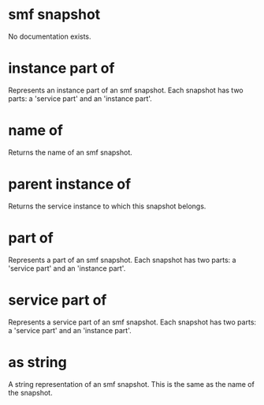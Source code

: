 # smf snapshot

No documentation exists.

# instance part of <smf snapshot>

Represents an instance part of an smf snapshot. Each snapshot has two parts: a &#39;service part&#39; and an &#39;instance part&#39;.

# name of <smf snapshot>

Returns the name of an smf snapshot.

# parent instance of <smf snapshot>

Returns the service instance to which this snapshot belongs.

# part of <smf snapshot>

Represents a part of an smf snapshot. Each snapshot has two parts: a &#39;service part&#39; and an &#39;instance part&#39;.

# service part of <smf snapshot>

Represents a service part of an smf snapshot. Each snapshot has two parts: a &#39;service part&#39; and an &#39;instance part&#39;.

# <smf snapshot> as string

A string representation of an smf snapshot. This is the same as the name of the snapshot.
